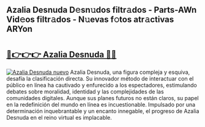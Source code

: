 ## Azalia Desnuda D𝚎sn𝚞dos filtr𝚊dos - Parts-AWn Vid𝚎os filtr𝚊dos - N𝚞evas f𝚘tos atr𝚊ctivas ARYon

# <h2><a href="http://mbapch.tromn.icu/?c=Azalia+Desnuda">🔗👉👉👉 Azalia Desnuda 🔗🔗</a></h2>

[![Azalia Desnuda nuevo](https://i.imgur.com/pEAQMta.gif)](http://mbapch.tromn.icu/?c=Azalia+Desnuda)
Azalia Desnuda, una figura compleja y esquiva, desafía la clasificación directa. Su innovador método de interactuar con el público en línea ha cautivado y enfurecido a los espectadores, estimulando debates sobre moralidad, identidad y las complejidades de las comunidades digitales. Aunque sus planes futuros no están claros, su papel en la redefinición del mundo en línea es incuestionable. Impulsado por una determinación inquebrantable y un encanto innegable, el progreso de Azalia Desnuda en el reino virtual es implacable.

